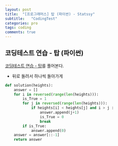 ```yaml
---
layout: post
title:  "[프로그래머스] 탑 (파이썬) - Statssy"
subtitle:   "CodingTest"
categories: pro
tags: coding
comments: true
---
```


## 코딩테스트 연습 - 탑 (파이썬)

[코딩테스트 연습 - 탑](https://programmers.co.kr/learn/courses/30/lessons/42588)를 풀어본다.
  

- 뒤로 돌려서 하나씩 돌아가게
  
```python
def solution(heights):
    answer = []
    for i in reversed(range(len(heights))):
        is_True = 1
        for j in reversed(range(len(heights))):
            if heights[i] < heights[j] and i > j :
                answer.append(j+1)
                is_True = 0
                break
        if is_True:
            answer.append(0)
    answer = answer[::-1]
    return answer
```
  
